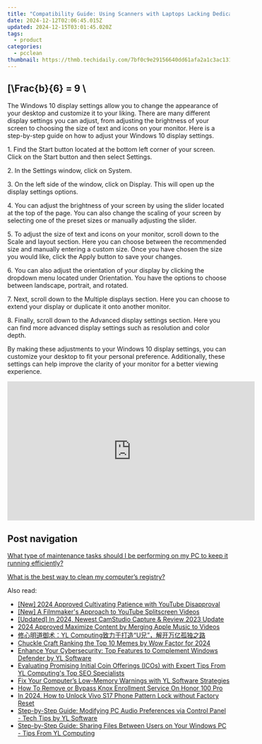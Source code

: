 ```yaml
---
title: "Compatibility Guide: Using Scanners with Laptops Lacking Dedicated Devices - Advice From YL Software"
date: 2024-12-12T02:06:45.015Z
updated: 2024-12-15T03:01:45.020Z
tags:
  - product
categories:
  - pcclean
thumbnail: https://thmb.techidaily.com/7bf0c9e29156640dd61afa2a1c3ac131876c62be46882c79429b4da00cd9e9ec.jpg
---
```


## \[\Frac{b}{6} = 9 \

The Windows 10 display settings allow you to change the appearance of your desktop and customize it to your liking. There are many different display settings you can adjust, from adjusting the brightness of your screen to choosing the size of text and icons on your monitor. Here is a step-by-step guide on how to adjust your Windows 10 display settings. 

1\. Find the Start button located at the bottom left corner of your screen. Click on the Start button and then select Settings.

2\. In the Settings window, click on System.

3\. On the left side of the window, click on Display. This will open up the display settings options. 

4\. You can adjust the brightness of your screen by using the slider located at the top of the page. You can also change the scaling of your screen by selecting one of the preset sizes or manually adjusting the slider.

5\. To adjust the size of text and icons on your monitor, scroll down to the Scale and layout section. Here you can choose between the recommended size and manually entering a custom size. Once you have chosen the size you would like, click the Apply button to save your changes.

6\. You can also adjust the orientation of your display by clicking the dropdown menu located under Orientation. You have the options to choose between landscape, portrait, and rotated.

7\. Next, scroll down to the Multiple displays section. Here you can choose to extend your display or duplicate it onto another monitor.

8\. Finally, scroll down to the Advanced display settings section. Here you can find more advanced display settings such as resolution and color depth. 

By making these adjustments to your Windows 10 display settings, you can customize your desktop to fit your personal preference. Additionally, these settings can help improve the clarity of your monitor for a better viewing experience.

<!-- affiliate ads begin -->
<iframe width="560" height="315" src="https://www.youtube.com/embed/RBN1gYY5hUs?si=p89CMiMzeJzU0wGu" title="YouTube video player" frameborder="0" allow="accelerometer; autoplay; clipboard-write; encrypted-media; gyroscope; picture-in-picture; web-share" referrerpolicy="strict-origin-when-cross-origin" allowfullscreen></iframe>
<!-- affiliate ads end -->

## Post navigation

[What type of maintenance tasks should I be performing on my PC to keep it running efficiently?](https://tools.techidaily.com/pcclean/products/)

[What is the best way to clean my computer’s registry?](https://tools.techidaily.com/pcclean/products/)

<ins class="adsbygoogle"
     style="display:block"
     data-ad-format="autorelaxed"
     data-ad-client="ca-pub-7571918770474297"
     data-ad-slot="1223367746"></ins>

<ins class="adsbygoogle"
     style="display:block"
     data-ad-client="ca-pub-7571918770474297"
     data-ad-slot="8358498916"
     data-ad-format="auto"
     data-full-width-responsive="true"></ins>

<span class="atpl-alsoreadstyle">Also read:</span>
<div><ul>
<li><a href="https://facebook-video-share.techidaily.com/new-2024-approved-cultivating-patience-with-youtube-disapproval/"><u>[New] 2024 Approved Cultivating Patience with YouTube Disapproval</u></a></li>
<li><a href="https://youtube-sure.techidaily.com/-filmmakers-approach-to-youtube-splitscreen-videos/"><u>[New] A Filmmaker's Approach to YouTube Splitscreen Videos</u></a></li>
<li><a href="https://desktop-recording.techidaily.com/updated-in-2024-newest-camstudio-capture-and-review-2023-update/"><u>[Updated] In 2024, Newest CamStudio Capture & Review 2023 Update</u></a></li>
<li><a href="https://extra-support.techidaily.com/2024-approved-maximize-content-by-merging-apple-music-to-videos/"><u>2024 Approved Maximize Content by Merging Apple Music to Videos</u></a></li>
<li><a href="https://discover-fantastic.techidaily.com/yl-computingu/"><u>修心明道御术：YL Computing致力于打造“U兄”，解开万亿孤独之路</u></a></li>
<li><a href="https://fox-info.techidaily.com/chuckle-craft-ranking-the-top-10-memes-by-wow-factor-for-2024/"><u>Chuckle Craft Ranking the Top 10 Memes by Wow Factor for 2024</u></a></li>
<li><a href="https://discover-fantastic.techidaily.com/enhance-your-cybersecurity-top-features-to-complement-windows-defender-by-yl-software/"><u>Enhance Your Cybersecurity: Top Features to Complement Windows Defender by YL Software</u></a></li>
<li><a href="https://discover-fantastic.techidaily.com/evaluating-promising-initial-coin-offerings-icos-with-expert-tips-from-yl-computings-top-seo-specialists/"><u>Evaluating Promising Initial Coin Offerings (ICOs) with Expert Tips From YL Computing's Top SEO Specialists</u></a></li>
<li><a href="https://discover-fantastic.techidaily.com/fix-your-computers-low-memory-warnings-with-yl-software-strategies/"><u>Fix Your Computer’s Low-Memory Warnings with YL Software Strategies</u></a></li>
<li><a href="https://unlock-android.techidaily.com/how-to-remove-or-bypass-knox-enrollment-service-on-honor-100-pro-by-drfone-android/"><u>How To Remove or Bypass Knox Enrollment Service On Honor 100 Pro</u></a></li>
<li><a href="https://android-unlock.techidaily.com/in-2024-how-to-unlock-vivo-s17-phone-pattern-lock-without-factory-reset-by-drfone-android/"><u>In 2024, How to Unlock Vivo S17 Phone Pattern Lock without Factory Reset</u></a></li>
<li><a href="https://discover-fantastic.techidaily.com/step-by-step-guide-modifying-pc-audio-preferences-via-control-panel-tech-tips-by-yl-software/"><u>Step-by-Step Guide: Modifying PC Audio Preferences via Control Panel - Tech Tips by YL Software</u></a></li>
<li><a href="https://discover-fantastic.techidaily.com/step-by-step-guide-sharing-files-between-users-on-your-windows-pc-tips-from-yl-computing/"><u>Step-by-Step Guide: Sharing Files Between Users on Your Windows PC - Tips From YL Computing</u></a></li>
</ul></div>

